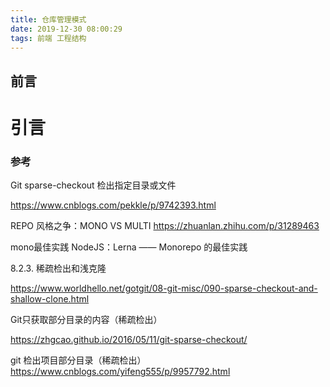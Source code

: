 ```yaml
---
title: 仓库管理模式
date: 2019-12-30 08:00:29
tags: 前端 工程结构
---
```

## 前言 


# 引言

### 参考

Git sparse-checkout 检出指定目录或文件

https://www.cnblogs.com/pekkle/p/9742393.html 

REPO 风格之争：MONO VS MULTI
https://zhuanlan.zhihu.com/p/31289463

mono最佳实践 NodeJS：Lerna —— Monorepo 的最佳实践


8.2.3. 稀疏检出和浅克隆

https://www.worldhello.net/gotgit/08-git-misc/090-sparse-checkout-and-shallow-clone.html

Git只获取部分目录的内容（稀疏检出）

https://zhgcao.github.io/2016/05/11/git-sparse-checkout/


git 检出项目部分目录（稀疏检出）
https://www.cnblogs.com/yifeng555/p/9957792.html